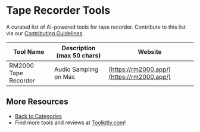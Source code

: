 # Tape Recorder Tools

A curated list of AI-powered tools for tape recorder. Contribute to this list via our [Contributing Guidelines](../CONTRIBUTING.md).

| Tool Name | Description (max 50 chars) | Website |
|-----------|----------------------------|---------|
| RM2000 Tape Recorder | Audio Sampling on Mac | [https://rm2000.app/](https://rm2000.app/) |

## More Resources
- [Back to Categories](../README.md)
- Find more tools and reviews at [Toolkitly.com](https://toolkitly.com)!
